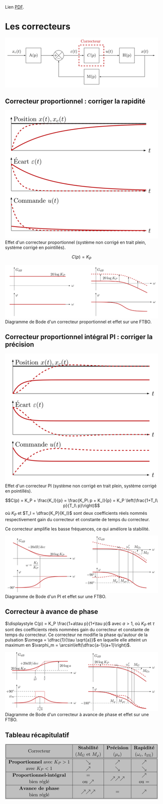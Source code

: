 
<script type="text/javascript" src="http://cdn.mathjax.org/mathjax/latest/MathJax.js?config=TeX-AMS-MML_HTMLorMML"></script>

Lien [PDF](./SLCI.pdf).
# Les correcteurs

![](./emplacement_correcteur.png)
## Correcteur proportionnel : corriger la rapidité

![](./effet_temporel_P.png)
Effet d'un correcteur proportionnel (système non corrigé en trait plein, système corrigé en pointillés).

$$C(p) = K_P$$


![](./bode_P.png) Diagramme de Bode d'un correcteur proportionnel et effet sur une FTBO.


## Correcteur proportionnel intégral PI : corriger la précision

![](./effet_temporel_PI.png) Effet d'un correcteur PI (système non corrigé en trait plein, système corrigé en pointillés).

$$C(p) = K_P + \frac{K_I}{p} = \frac{K_P\ p + K_I}{p} = K_P \left(\frac{1+T_I\ p}{T_I\ p}\right)$$
où $K_P$ et $T_I = \dfrac{K_P}{K_I}$ sont deux coefficients réels nommés respectivement gain du correcteur et constante de temps du correcteur.

Ce correcteur amplifie les basse fréquences, ce qui améliore la stabilité.

![](./bode_PI.png) Diagramme de Bode d'un PI et effet sur une FTBO.

## Correcteur à avance de phase

$\displaystyle C(p) = K_P \frac{1+a\tau p}{1+\tau p}$ avec $a > 1$, où $K_P$ et $\tau$ sont des coefficients réels nommées gain du correcteur et constante de temps du correcteur. Ce correcteur ne modifie la phase qu'autour de la pulsation $\omega = \dfrac{1}{\tau \sqrt{a}}$ en laquelle elle atteint un maximum en $\varphi_m = \arcsin\left(\dfrac{a-1}{a+1}\right)$.

![](./bode_AP.png) Diagramme de Bode d'un correcteur à avance de phase et effet sur une FTBO.

## Tableau récapitulatif

![](./tableau_correcteur.png)

<!-- Configuration MathJax -->
<script>
window.MathJax = {
  tex: {
    inlineMath: [['$', '$'], ['\\(', '\\)']],
    displayMath: [['$$', '$$'], ['\\[', '\\]']]
  },
  options: {
    renderActions: {
      findScript: [10, function (doc) {
        for (const node of document.querySelectorAll('script[type^="math/tex"]')) {
          const display = !!node.type.match(/; *mode=display/);
          const math = new doc.options.MathItem(node.textContent, doc.inputJax[0], display);
          const text = document.createTextNode('');
          node.parentNode.replaceChild(text, node);
          math.start = { node: text, delim: '', n: 0 };
          math.end = { node: text, delim: '', n: 0 };
          doc.math.push(math);
        }
      }, '']
    }
  }
};
</script>
<script type="text/javascript" id="MathJax-script" async
  src="https://cdn.jsdelivr.net/npm/mathjax@3/es5/tex-mml-chtml.js">
</script>

<!-- (optionnel) Un peu de style pour centrer mieux -->
<style>
mjx-container[display="true"] {
  display: block;
  text-align: center;
  margin: 1em 0;
}
</style>

